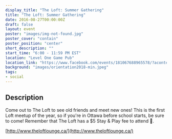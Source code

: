 ```yaml
---
display_title: "The Loft: Summer Gathering"
title: "The Loft: Summer Gathering"
date: 2016-08-27T00:00:00Z
draft: false
layout: event
poster: "images/img-not-found.jpg"
poster_cover: "contain"
poster_position: "center"
short_description: ""
start_time: "6:00 - 11:59 PM EST"
location: "Level One Game Pub"
location_link: "https://www.facebook.com/events/181067688965578/?acontext=%7B%22event_action_history%22%3A[%7B%22surface%22%3A%22page%22%7D]%7D"
background: "images/orientation2018-min.jpeg"
tags:
- social
---
```


## Description

Come out to The Loft to see old friends and meet new ones! This is the first Loft meetup of the year, so if you're in Ottawa before school starts, be sure to come! Remember that The Loft has a $5 Stay & Play fee to attend 🙂.

[http://www.theloftlounge.ca/](http://www.theloftlounge.ca/)
